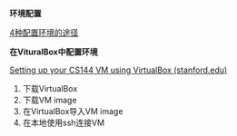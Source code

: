 **环境配置**

[4种配置环境的途径](https://web.stanford.edu/class/cs144/vm_howto/)

**在VituralBox中配置环境**

[Setting up your CS144 VM using VirtualBox (stanford.edu)](https://web.stanford.edu/class/cs144/vm_howto/vm-howto-image.html)



1. 下载VirtualBox
2. 下载VM image
3. 在VirtualBox导入VM image
4. 在本地使用ssh连接VM